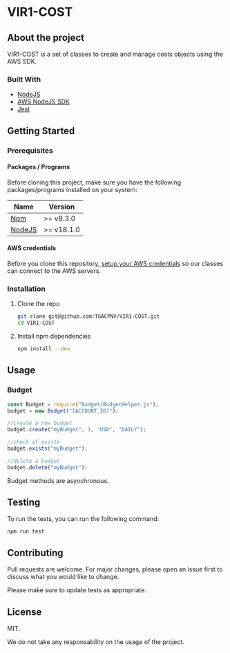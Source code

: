 # VIR1-COST
## About the project
VIR1-COST is a set of classes to create and manage costs objects using the AWS SDK.

### Built With

* [NodeJS](https://nodejs.org)
* [AWS NodeJS SDK](https://aws.amazon.com/fr/sdk-for-javascript)
* [Jest](https://jestjs.io)

## Getting Started
###  Prerequisites
#### Packages / Programs
Before cloning this project, make sure you have the following packages/programs installed on your system:

| **Name** | **Version** |
|----------|-------------|
| [Npm](https://www.npmjs.com)      | \>= v8.3.0  |
| [NodeJS](https://nodejs.org)  | \>= v18.1.0 |

#### AWS credentials
Before you clone this repository, [setup your AWS credentials](https://docs.aws.amazon.com/cli/latest/userguide/cli-configure-files.html) so our classes can connect to the AWS servers.

### Installation

1. Clone the repo
   ```sh
   git clone git@github.com:TGACPNV/VIR1-COST.git
   cd VIR1-COST
   ```

2. Install npm dependencies
    ```sh
    npm install --dev
    ```

## Usage
### Budget
```javascript
const Budget = require("Budget/BudgetHelper.js");
budget = new Budget("[ACCOUNT_ID]");

//create a new budget
budget.create("myBudget", 1, "USD", "DAILY");

//check if exists
budget.exists("myBudget");

//delete a budget
budget.delete("myBudget");
```

Budget methods are asynchronous.
## Testing
To run the tests, you can run the following command:

```npm run test```

## Contributing
Pull requests are welcome. For major changes, please open an issue first to discuss what you would like to change.

Please make sure to update tests as appropriate.

## License
MIT.

We do not take any responsability on the usage of the project.